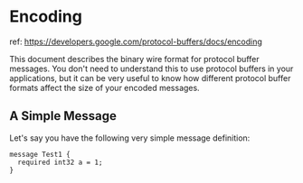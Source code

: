 # Encoding

ref: https://developers.google.com/protocol-buffers/docs/encoding

This document describes the binary wire format for protocol buffer messages. You don't need to understand this to use protocol buffers in your applications, but it can be very useful to know how different protocol buffer formats affect the size of your encoded messages.

## A Simple Message

Let's say you have the following very simple message definition:

```
message Test1 {
  required int32 a = 1;
}
```